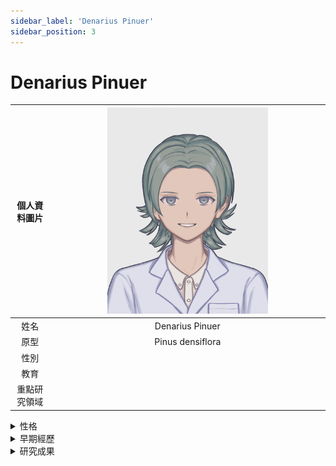 ```yaml
---
sidebar_label: 'Denarius Pinuer'
sidebar_position: 3
---
```


# Denarius Pinuer

|個人資料圖片|<img src="https://raw.githubusercontent.com/Monoginryoso/ocwiki/0f9920c2d28c3c935f9594bad5a9c50fead69248/static/img/pd-profile.svg" width="60%" />|
|:--:|:--:|
|姓名|Denarius Pinuer|
|原型|Pinus densiflora|
|性別| |
|教育| |
|重點研究領域| |

<details>
  <summary>性格</summary>
  Placeholder
</details>

<details>
  <summary>早期經歷</summary>
  Placeholder
</details>

<details>
  <summary>研究成果</summary>
  Placeholder
</details>